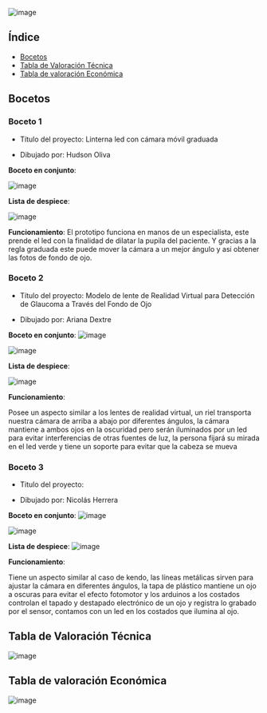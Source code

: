 

![image](https://github.com/Arianadextre/PROYECTO-DE-FUNBIO-1/assets/143019386/96d31fb6-1b95-4c66-a07a-bfc1a709cec6)


## Índice
- [Bocetos](#Bocetos)
- [Tabla de Valoración Técnica](#Tabla-de-Valoración-Técnica)
- [Tabla de valoración Económica](#Tabla-de-valoración-Económica)

## Bocetos
### Boceto 1
- Título del proyecto: Linterna led con cámara móvil graduada

- Dibujado por: Hudson Oliva

**Boceto en conjunto**:

![image](https://github.com/Arianadextre/PROYECTO-DE-FUNBIO-1/assets/143019345/c8cd6b71-f735-48fc-a7cd-db1add20af69)

**Lista de despiece**:

![image](https://github.com/Arianadextre/PROYECTO-DE-FUNBIO-1/assets/143019345/e48a83a5-daf0-4b5e-840c-8315092a9853)

**Funcionamiento**:
El prototipo funciona en manos de un especialista, este prende el led con la finalidad de dilatar la pupila del paciente. Y gracias a la regla graduada este puede mover la cámara a un mejor ángulo y asi obtener las fotos de fondo de ojo.

### Boceto 2
- Título del proyecto: Modelo de lente de Realidad Virtual para Detección de Glaucoma a Través del Fondo de Ojo

- Dibujado por: Ariana Dextre

**Boceto en conjunto**:
![image](https://github.com/Arianadextre/PROYECTO-DE-FUNBIO-1/assets/143019275/242bb414-deb8-427d-8276-0ba64f1c886f)

![image](https://github.com/Arianadextre/PROYECTO-DE-FUNBIO-1/assets/143019386/56f77d28-c132-417d-a46c-3eb5ae99da90)


**Lista de despiece**:

![image](https://github.com/Arianadextre/PROYECTO-DE-FUNBIO-1/assets/143019275/32dbf414-b559-4af9-8da9-cb69209a8ffb)

**Funcionamiento**: 

Posee un aspecto similar a los lentes de realidad virtual, un riel transporta nuestra cámara de arriba a abajo por diferentes ángulos, la cámara mantiene a ambos ojos en la oscuridad pero serán iluminados por un led para evitar interferencias de otras fuentes de luz, la persona fijará su mirada en el led verde y tiene un soporte para evitar que la cabeza se mueva

### Boceto 3
- Titulo del proyecto: 

- Dibujado por: Nicolás Herrera

**Boceto en conjunto**:
![image](https://github.com/Arianadextre/PROYECTO-DE-FUNBIO-1/assets/143019386/0c685a4b-5f24-4963-963b-c3a08e4329be)

![image](https://github.com/Arianadextre/PROYECTO-DE-FUNBIO-1/assets/143019386/aa4d4800-a5ae-423b-97f5-cb37421181b4)


**Lista de despiece**:
![image](https://github.com/Arianadextre/PROYECTO-DE-FUNBIO-1/assets/143019386/3a9ad215-98a1-4953-ade9-581af0f31978)


**Funcionamiento**:

Tiene un aspecto similar al caso de kendo, las líneas metálicas sirven para ajustar la cámara en diferentes ángulos, la tapa de plástico mantiene un ojo a oscuras para evitar el efecto fotomotor y los arduinos a los costados controlan el tapado y destapado electrónico de un ojo y registra lo grabado por el sensor, contamos con un led en los costados que ilumina al ojo.


## Tabla de Valoración Técnica

![image](https://github.com/Arianadextre/PROYECTO-DE-FUNBIO-1/assets/143019345/4ce79e3a-ff4d-42a4-a10a-9b960c345b49)



## Tabla de valoración Económica

![image](https://github.com/Arianadextre/PROYECTO-DE-FUNBIO-1/assets/143019345/4f36b34b-025e-4357-aa5b-b8fe37d60991)




